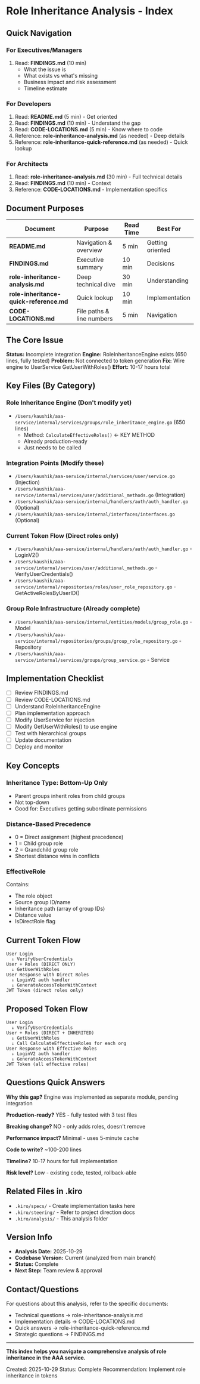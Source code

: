# Role Inheritance Analysis - Index

## Quick Navigation

### For Executives/Managers
1. Read: **FINDINGS.md** (10 min)
   - What the issue is
   - What exists vs what's missing
   - Business impact and risk assessment
   - Timeline estimate

### For Developers
1. Read: **README.md** (5 min) - Get oriented
2. Read: **FINDINGS.md** (10 min) - Understand the gap
3. Read: **CODE-LOCATIONS.md** (5 min) - Know where to code
4. Reference: **role-inheritance-analysis.md** (as needed) - Deep details
5. Reference: **role-inheritance-quick-reference.md** (as needed) - Quick lookup

### For Architects
1. Read: **role-inheritance-analysis.md** (30 min) - Full technical details
2. Read: **FINDINGS.md** (10 min) - Context
3. Reference: **CODE-LOCATIONS.md** - Implementation specifics

## Document Purposes

| Document | Purpose | Read Time | Best For |
|----------|---------|-----------|----------|
| **README.md** | Navigation & overview | 5 min | Getting oriented |
| **FINDINGS.md** | Executive summary | 10 min | Decisions |
| **role-inheritance-analysis.md** | Deep technical dive | 30 min | Understanding |
| **role-inheritance-quick-reference.md** | Quick lookup | 10 min | Implementation |
| **CODE-LOCATIONS.md** | File paths & line numbers | 5 min | Navigation |

## The Core Issue

**Status:** Incomplete integration
**Engine:** RoleInheritanceEngine exists (650 lines, fully tested)
**Problem:** Not connected to token generation
**Fix:** Wire engine to UserService GetUserWithRoles()
**Effort:** 10-17 hours total

## Key Files (By Category)

### Role Inheritance Engine (Don't modify yet)
- `/Users/kaushik/aaa-service/internal/services/groups/role_inheritance_engine.go` (650 lines)
  - Method: `CalculateEffectiveRoles()` ← KEY METHOD
  - Already production-ready
  - Just needs to be called

### Integration Points (Modify these)
- `/Users/kaushik/aaa-service/internal/services/user/service.go` (Injection)
- `/Users/kaushik/aaa-service/internal/services/user/additional_methods.go` (Integration)
- `/Users/kaushik/aaa-service/internal/handlers/auth/auth_handler.go` (Optional)
- `/Users/kaushik/aaa-service/internal/interfaces/interfaces.go` (Optional)

### Current Token Flow (Direct roles only)
- `/Users/kaushik/aaa-service/internal/handlers/auth/auth_handler.go` - LoginV2()
- `/Users/kaushik/aaa-service/internal/services/user/additional_methods.go` - VerifyUserCredentials()
- `/Users/kaushik/aaa-service/internal/repositories/roles/user_role_repository.go` - GetActiveRolesByUserID()

### Group Role Infrastructure (Already complete)
- `/Users/kaushik/aaa-service/internal/entities/models/group_role.go` - Model
- `/Users/kaushik/aaa-service/internal/repositories/groups/group_role_repository.go` - Repository
- `/Users/kaushik/aaa-service/internal/services/groups/group_service.go` - Service

## Implementation Checklist

- [ ] Review FINDINGS.md
- [ ] Review CODE-LOCATIONS.md
- [ ] Understand RoleInheritanceEngine
- [ ] Plan implementation approach
- [ ] Modify UserService for injection
- [ ] Modify GetUserWithRoles() to use engine
- [ ] Test with hierarchical groups
- [ ] Update documentation
- [ ] Deploy and monitor

## Key Concepts

### Inheritance Type: Bottom-Up Only
- Parent groups inherit roles from child groups
- Not top-down
- Good for: Executives getting subordinate permissions

### Distance-Based Precedence
- 0 = Direct assignment (highest precedence)
- 1 = Child group role
- 2 = Grandchild group role
- Shortest distance wins in conflicts

### EffectiveRole
Contains:
- The role object
- Source group ID/name
- Inheritance path (array of group IDs)
- Distance value
- IsDirectRole flag

## Current Token Flow

```
User Login
  ↓ VerifyUserCredentials
User + Roles (DIRECT ONLY)
  ↓ GetUserWithRoles
User Response with Direct Roles
  ↓ LoginV2 auth handler
  ↓ GenerateAccessTokenWithContext
JWT Token (direct roles only)
```

## Proposed Token Flow

```
User Login
  ↓ VerifyUserCredentials
User + Roles (DIRECT + INHERITED)
  ↓ GetUserWithRoles
  ↓ Call CalculateEffectiveRoles for each org
User Response with Effective Roles
  ↓ LoginV2 auth handler
  ↓ GenerateAccessTokenWithContext
JWT Token (all effective roles)
```

## Questions Quick Answers

**Why this gap?** Engine was implemented as separate module, pending integration

**Production-ready?** YES - fully tested with 3 test files

**Breaking change?** NO - only adds roles, doesn't remove

**Performance impact?** Minimal - uses 5-minute cache

**Code to write?** ~100-200 lines

**Timeline?** 10-17 hours for full implementation

**Risk level?** Low - existing code, tested, rollback-able

## Related Files in .kiro

- `.kiro/specs/` - Create implementation tasks here
- `.kiro/steering/` - Refer to project direction docs
- `.kiro/analysis/` - This analysis folder

## Version Info

- **Analysis Date:** 2025-10-29
- **Codebase Version:** Current (analyzed from main branch)
- **Status:** Complete
- **Next Step:** Team review & approval

## Contact/Questions

For questions about this analysis, refer to the specific documents:
- Technical questions → role-inheritance-analysis.md
- Implementation details → CODE-LOCATIONS.md
- Quick answers → role-inheritance-quick-reference.md
- Strategic questions → FINDINGS.md

---

**This index helps you navigate a comprehensive analysis of role inheritance in the AAA service.**

Created: 2025-10-29
Status: Complete
Recommendation: Implement role inheritance in tokens
